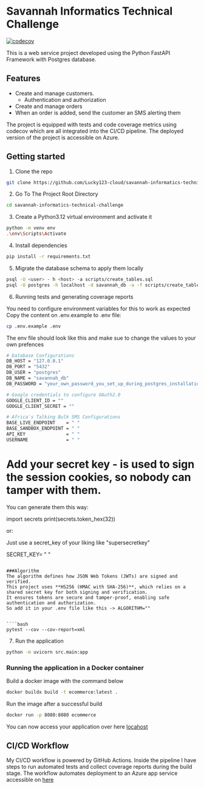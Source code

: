# Savannah Informatics Technical Challenge

[![codecov](https://codecov.io/gh/balagrivine/savannah-informatics-technical-challenge/graph/badge.svg?token=46HVRUE4WI)](https://codecov.io/gh/balagrivine/savannah-informatics-technical-challenge)

This is a web service project developed using the Python FastAPI Framework with Postgres database.

## Features
* Create and manage customers.
  * Authentication and authorization
* Create and manage orders
* When an order is added, send the customer an SMS alerting them

The project is equipped with tests and code coverage metrics using codecov which are all integrated into the CI/CD pipeline. The deployed version of the project is accessible on Azure.

## Getting started
1. Clone the repo

````bash
git clone https://github.com/Lucky123-cloud/savannah-informatics-technical-challenge.git
````

2. Go To The Project Root Directory

````bash
cd savannah-informatics-technical-challenge
````

3. Create a Python3.12 virtual environment and activate it

````bash
python -m venv env
.\env\Scripts\Activate
````

4. Install dependencies
````bash
pip install -r requirements.txt
````

5. Migrate the database schema to apply them locally
````bash
psql -U <user> - h <host> -a scripts/create_tables.sql
psql -U postgres -h localhost -d savannah_db -a -f scripts/create_tables.sql

````


6. Running tests and generating coverage reports

You need to configure environment variables for this to work as expected
Copy the content on .env.example to .env file:

````bash
cp .env.example .env
````

The env file should look like this and make sue to change the values to your own prefences

````bash
# Database Configurations
DB_HOST = "127.0.0.1"
DB_PORT = "5432"
DB_USER = "postgres"
DB_NAME = "savannah_db"
DB_PASSWORD = "your_own_password_you_set_up_during_postgres_installation"

# Google credentials to configure OAuth2.0
GOOGLE_CLIENT_ID = ""
GOOGLE_CLIENT_SECRET = ""

# Africa's Talking Bulk SMS Configurations
BASE_LIVE_ENDPOINT    = " "
BASE_SANDBOX_ENDPOINT = " "
API_KEY               = " "
USERNAME              = " "
````

# Add your secret key - is used to sign the session cookies, so nobody can tamper with them.
You can generate them this way:

import secrets
print(secrets.token_hex(32))

or:

Just use a secret_key of your liking like "supersecretkey"

SECRET_KEY= " "

````

###Algorithm
The algorithm defines how JSON Web Tokens (JWTs) are signed and verified.  
This project uses **HS256 (HMAC with SHA-256)**, which relies on a shared secret key for both signing and verification.  
It ensures tokens are secure and tamper-proof, enabling safe authentication and authorization.
So add it in your .env file like this -> ALGORITHM=""


````bash
pytest --cov --cov-report=xml
````

7. Run the application
````bash
python -m uvicorn src.main:app
````

### Running the application in a Docker container

Build a docker image with the command below
````bash
docker buildx build -t ecommerce:latest .
````

Run the image after a successful build

````bash
docker run -p 8080:8080 ecommerce
````
You can now access your application over here [locahost](http://127.0.0.1:8080)

## CI/CD Workflow
My CI/CD workflow is powered by GitHub Actions. Inside the pipeline I have steps to run automated tests and collect coverage reports during the build stage. The workflow automates deployment to an Azure app service accessible on [here](https://savannah-dxcwbscyexfyf5ft.eastus2-01.azurewebsites.net/)
